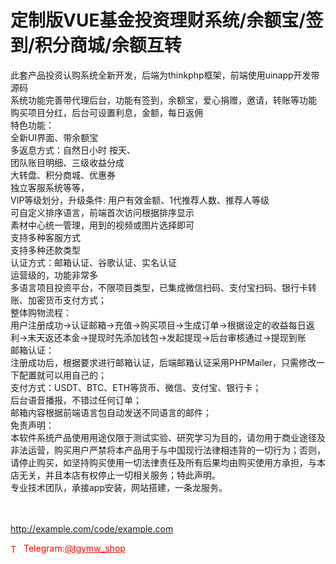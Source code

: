 # 定制版VUE基金投资理财系统/余额宝/签到/积分商城/余额互转

此套产品投资认购系统全新开发，后端为thinkphp框架，前端使用uinapp开发带源码<br>系统功能完善带代理后台，功能有签到，余额宝，爱心捐赠，邀请，转账等功能<br>购买项目分红，后台可设置利息，金额，每日返佣<br>特色功能：<br>全新UI界面、带余额宝<br>多返息方式：自然日小时 按天、<br>团队账目明细、三级收益分成<br>大转盘、积分商城、优惠券<br>独立客服系统等等，<br>VIP等级划分，升级条件: 用户有效金额、1代推荐人数、推荐人等级<br>可自定义排序语言，前端首次访问根据排序显示<br>素材中心统一管理，用到的视频或图片选择即可<br>支持多种客服方式<br>支持多种还款类型<br>认证方式：邮箱认证、谷歌认证、实名认证<br>运营级的，功能非常多<br>多语言项目投资平台，不限项目类型，已集成微信扫码、支付宝扫码、银行卡转账、加密货币支付方式；<br>整体购物流程：<br>用户注册成功-&gt;认证邮箱-&gt;充值-&gt;购买项目-&gt;生成订单-&gt;根据设定的收益每日返利-&gt;末天返还本金-&gt;提现时先添加钱包-&gt;发起提现-&gt;后台审核通过-&gt;提现到账<br>邮箱认证：<br>注册成功后，根据要求进行邮箱认证，后端邮箱认证采用PHPMailer，只需修改一下配置就可以用自己的；<br>支付方式：USDT、BTC、ETH等货币、微信、支付宝、银行卡；<br>后台语音播报，不错过任何订单；<br>邮箱内容根据前端语言包自动发送不同语言的邮件；<br>免责声明：<br>  本软件系统产品使用用途仅限于测试实验、研究学习为目的，请勿用于商业途径及非法运营，购买用户严禁将本产品用于与中国现行法律相违背的一切行为；否则，请停止购买，如坚持购买使用一切法律责任及所有后果均由购买使用方承担，与本店无关，并且本店有权停止一切相关服务；特此声明。<br>专业技术团队，承接app安装，网站搭建，一条龙服务。<br><br><br>

http://example.com/code/example.com







<p style="color: red;"><img src="https://cdn-icons-png.flaticon.com/512/2111/2111646.png" alt="Telegram Icon" style="width: 16px; vertical-align: middle; margin-right: 5px;">Telegram:<a href="https://t.me/tgymw_shop" style="color: red;">@tgymw_shop</a></p>
